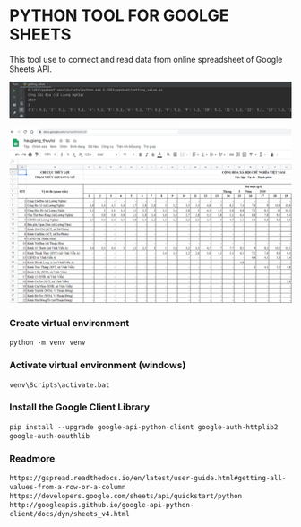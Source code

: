 # PYTHON TOOL FOR GOOLGE SHEETS 
This tool use to connect and read data from online spreadsheet of Google Sheets API.


![](https://github.com/holamtruong/pyGSheets/blob/master/_draw/cs1.PNG?raw=true)

![](https://github.com/holamtruong/pyGSheets/blob/master/_draw/cs2.PNG?raw=true)




### Create virtual environment
    python -m venv venv

### Activate virtual environment (windows)
    venv\Scripts\activate.bat

### Install the Google Client Library
    pip install --upgrade google-api-python-client google-auth-httplib2 google-auth-oauthlib
    
### Readmore
    https://gspread.readthedocs.io/en/latest/user-guide.html#getting-all-values-from-a-row-or-a-column
    https://developers.google.com/sheets/api/quickstart/python
    http://googleapis.github.io/google-api-python-client/docs/dyn/sheets_v4.html
    
